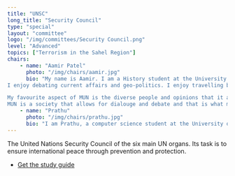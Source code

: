 ```yaml
---
title: "UNSC"
long_title: "Security Council"
type: "special"
layout: "committee"
logo: "/img/committees/Security Council.png"
level: "Advanced"
topics: ["Terrorism in the Sahel Region"]
chairs:
    - name: "Aamir Patel"
      photo: "/img/chairs/aamir.jpg"
      bio: "My name is Aamir. I am a History student at the University of Nottingham.
I enjoy debating current affairs and geo-politics. I enjoy travelling because of the insight it provides into other cultures. 

My favourite aspect of MUN is the diverse people and opinions that it attracts.
MUN is a society that allows for dialouge and debate and that is what makes it special."
    - name: "Prathu"
      photo: "/img/chairs/prathu.jpg"
      bio: "I am Prathu, a computer science student at the University of Nottingham. I've been passionate about MUNs since my high school days, particularly in Security Council. This committee demands delegates to be of the highest calibre, to be quick and precise in their thinking to tackle some of the most critical issues in the world. As a Chair, I envision creating a stimulating yet welcoming environment where delegates engage in high-level debates, and enjoy their MUN experience."
---
```


The United Nations Security Council of the six main UN organs. Its task is to ensure international peace through prevention and protection. 

 - [Get the study guide](/doc/Security_Council_study_guide.pdf)